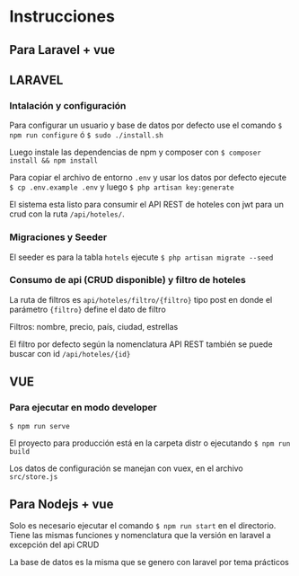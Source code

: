 # Instrucciones

## Para Laravel + vue

## LARAVEL

### Intalación y configuración

Para configurar un usuario y base de datos por defecto use el comando `$ npm run configure` ó `$ sudo ./install.sh`

Luego instale las dependencias de npm y composer con `$ composer install && npm install`

Para copiar el archivo de entorno `.env` y usar los datos por defecto ejecute `$ cp .env.example .env` y luego `$ php artisan key:generate`

El sistema esta listo para consumir el API REST de hoteles con jwt para un crud con la ruta `/api/hoteles/`.

### Migraciones y Seeder

El seeder es para la tabla `hotels` ejecute `$ php artisan migrate --seed`

### Consumo de api (CRUD disponible) y filtro de hoteles

La ruta de filtros es `api/hoteles/filtro/{filtro}` tipo post
en donde el parámetro `{filtro}` define el dato de filtro

Filtros: nombre, precio, país, ciudad, estrellas

El filtro por defecto según la nomenclatura API REST también se puede buscar con id `/api/hoteles/{id}`

## VUE

### Para ejecutar en modo developer

`$ npm run serve`

El proyecto para producción está en la carpeta distr o ejecutando `$ npm run build`

Los datos de configuración se manejan con vuex, en el archivo `src/store.js`

## Para Nodejs + vue

Solo es necesario ejecutar el comando `$ npm run start` en el directorio.
Tiene las mismas funciones y nomenclatura que la versión en laravel a excepción del api CRUD

La base de datos es la misma que se genero con laravel por tema prácticos
